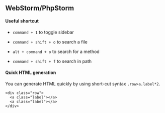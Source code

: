 ## WebStorm/PhpStorm

#### Useful shortcut

- `command + 1` to toggle sidebar

- `command + shift + o` to search a file

- `alt + command + o` to search for a method

- `command + shift + f` to search in path

#### Quick HTML generation

You can generate HTML quickly by using short-cut syntax `.row>a.label*2`.

```
<div class="row">
  <a class="label"></a>
  <a class="label"></a>
</div>
```
